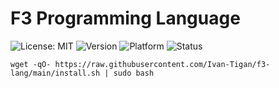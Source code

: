 # F3 Programming Language

![License: MIT](https://img.shields.io/badge/License-MIT-yellow.svg)
![Version](https://img.shields.io/badge/version-1.0.0-blue)
![Platform](https://img.shields.io/badge/platform-linux-lightgrey)
![Status](https://img.shields.io/badge/status-experimental-orange)

``` 
wget -qO- https://raw.githubusercontent.com/Ivan-Tigan/f3-lang/main/install.sh | sudo bash
```